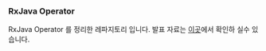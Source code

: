 ### RxJava Operator

RxJava Operator 를 정리한 레파지토리 입니다. 
발표 자료는 [이곳](https://docs.google.com/presentation/d/1zK1NhUebA_yjhbAmE0aE_-uqC7zR0yJFbFvJMi8ISN8/edit?usp=sharing)에서 확인하 실수 있습니다.
